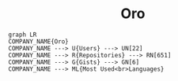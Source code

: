 <h1 align="center">Oro</h1>

```mermaid
graph LR
COMPANY_NAME{Oro}
COMPANY_NAME ---> U{Users} ---> UN[22]
COMPANY_NAME ---> R{Repositories} ---> RN[651]
COMPANY_NAME ---> G{Gists} ---> GN[6]
COMPANY_NAME ---> ML{Most Used<br>Languages}
```
